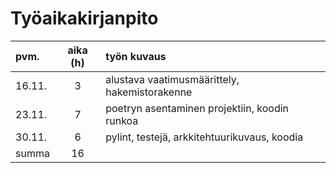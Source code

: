 # Työaikakirjanpito

| pvm.   | aika (h) | työn kuvaus |
|:-------|:--------:|:------------|
| 16.11. | 3        | alustava vaatimusmäärittely, hakemistorakenne |
| 23.11. | 7        | poetryn asentaminen projektiin, koodin runkoa |
| 30.11. | 6        | pylint, testejä, arkkitehtuurikuvaus, koodia  |
| summa  | 16       | |